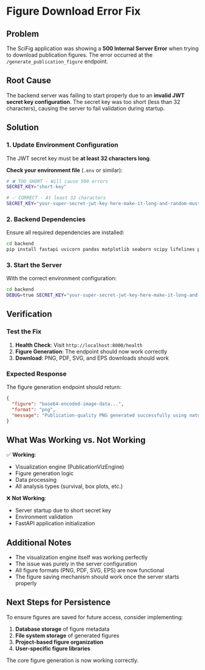# Figure Download Error Fix

## Problem
The SciFig application was showing a **500 Internal Server Error** when trying to download publication figures. The error occurred at the `/generate_publication_figure` endpoint.

## Root Cause
The backend server was failing to start properly due to an **invalid JWT secret key configuration**. The secret key was too short (less than 32 characters), causing the server to fail validation during startup.

## Solution

### 1. Update Environment Configuration

The JWT secret key must be **at least 32 characters long**. 

**Check your environment file** (`.env` or similar):

```bash
# ❌ TOO SHORT - Will cause 500 errors
SECRET_KEY="short-key"

# ✅ CORRECT - At least 32 characters
SECRET_KEY="your-super-secret-jwt-key-here-make-it-long-and-random-must-be-at-least-32-characters"
```

### 2. Backend Dependencies

Ensure all required dependencies are installed:

```bash
cd backend
pip install fastapi uvicorn pandas matplotlib seaborn scipy lifelines python-multipart pydantic-settings python-jose[cryptography] supabase email-validator
```

### 3. Start the Server

With the correct environment configuration:

```bash
cd backend
DEBUG=true SECRET_KEY="your-super-secret-jwt-key-here-make-it-long-and-random-must-be-at-least-32-characters" SUPABASE_URL="your-supabase-url" SUPABASE_KEY="your-supabase-key" python -m uvicorn app.main:app --host 0.0.0.0 --port 8000 --reload
```

## Verification

### Test the Fix

1. **Health Check**: Visit `http://localhost:8000/health`
2. **Figure Generation**: The endpoint should now work correctly
3. **Download**: PNG, PDF, SVG, and EPS downloads should work

### Expected Response
The figure generation endpoint should return:
```json
{
  "figure": "base64-encoded-image-data...",
  "format": "png",
  "message": "Publication-quality PNG generated successfully using nature journal style"
}
```

## What Was Working vs. Not Working

✅ **Working**: 
- Visualization engine (PublicationVizEngine)
- Figure generation logic 
- Data processing
- All analysis types (survival, box plots, etc.)

❌ **Not Working**:
- Server startup due to short secret key
- Environment validation
- FastAPI application initialization

## Additional Notes

- The visualization engine itself was working perfectly
- The issue was purely in the server configuration
- All figure formats (PNG, PDF, SVG, EPS) are now functional
- The figure saving mechanism should work once the server starts properly

## Next Steps for Persistence

To ensure figures are saved for future access, consider implementing:

1. **Database storage** of figure metadata
2. **File system storage** of generated figures
3. **Project-based figure organization**
4. **User-specific figure libraries**

The core figure generation is now working correctly.
